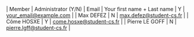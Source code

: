 | Member    | Administrator (Y/N) | Email
| Your first name + Last name | Y | your_email@example.com |
| Max DEFEZ | N | max.defez@student-cs.fr |
| Côme HOSXE | Y | come.hosxe@student-cs.fr | 
| Pierre LE GOFF | N | pierre.lgff@student-cs.fr |
